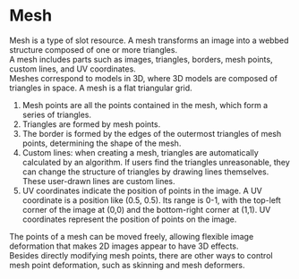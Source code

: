 # Mesh

Mesh is a type of slot resource. A mesh transforms an image into a webbed structure composed of one or more triangles.
<br>
A mesh includes parts such as images, triangles, borders, mesh points, custom lines, and UV coordinates.
<br>
Meshes correspond to models in 3D, where 3D models are composed of triangles in space. A mesh is a flat triangular grid.

1. Mesh points are all the points contained in the mesh, which form a series of triangles.
2. Triangles are formed by mesh points.
3. The border is formed by the edges of the outermost triangles of mesh points, determining the shape of the mesh.
4. Custom lines: when creating a mesh, triangles are automatically calculated by an algorithm. If users find the triangles unreasonable, they can change the structure of triangles by drawing lines themselves. These user-drawn lines are custom lines.
5. UV coordinates indicate the position of points in the image. A UV coordinate is a position like (0.5, 0.5). Its range is 0-1, with the top-left corner of the image at (0,0) and the bottom-right corner at (1,1). UV coordinates represent the position of points on the image.

The points of a mesh can be moved freely, allowing flexible image deformation that makes 2D images appear to have 3D effects.
<br>
Besides directly modifying mesh points, there are other ways to control mesh point deformation, such as skinning and mesh deformers.